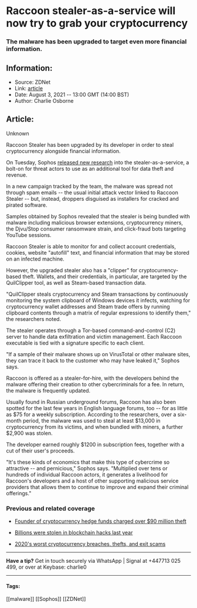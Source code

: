 # Raccoon stealer-as-a-service will now try to grab your cryptocurrency
### The malware has been upgraded to target even more financial information.

## Information:
+ Source: ZDNet
+ Link: [article](https://www.zdnet.com/article/raccoon-stealer-as-a-service-will-now-try-to-steal-your-cryptocurrency/)
+ Date: August 3, 2021 -- 13:00 GMT (14:00 BST)
+ Author: Charlie Osborne


## Article:
Unknown

Raccoon Stealer has been upgraded by its developer in order to steal cryptocurrency alongside financial information. 


On Tuesday, Sophos [released new research](https://news.sophos.com/en-us/2021/08/03/trash-panda-as-a-service-raccoon-stealer-steals-cookies-cryptocoins-and-more/) into the stealer-as-a-service, a bolt-on for threat actors to use as an additional tool for data theft and revenue. 

In a new campaign tracked by the team, the malware was spread not through spam emails -- the usual initial attack vector linked to Raccoon Stealer -- but, instead, droppers disguised as installers for cracked and pirated software.  

Samples obtained by Sophos revealed that the stealer is being bundled with malware including malicious browser extensions, cryptocurrency miners, the Djvu/Stop consumer ransomware strain, and click-fraud bots targeting YouTube sessions.  

Raccoon Stealer is able to monitor for and collect account credentials, cookies, website "autofill" text, and financial information that may be stored on an infected machine. 

However, the upgraded stealer also has a "clipper" for cryptocurrency-based theft. Wallets, and their credentials, in particular, are targeted by the QuilClipper tool, as well as Steam-based transaction data. 

"QuilClipper steals cryptocurrency and Steam transactions by continuously monitoring the system clipboard of Windows devices it infects, watching for cryptocurrency wallet addresses and Steam trade offers by running clipboard contents through a matrix of regular expressions to identify them," the researchers noted.  






The stealer operates through a Tor-based command-and-control (C2) server to handle data exfiltration and victim management. Each Raccoon executable is tied with a signature specific to each client.  

"If a sample of their malware shows up on VirusTotal or other malware sites, they can trace it back to the customer who may have leaked it," Sophos says.  

Raccoon is offered as a stealer-for-hire, with the developers behind the malware offering their creation to other cybercriminals for a fee. In return, the malware is frequently updated.  

Usually found in Russian underground forums, Raccoon has also been spotted for the last few years in English language forums, too -- for as little as $75 for a weekly subscription. According to the researchers, over a six-month period, the malware was used to steal at least $13,000 in cryptocurrency from its victims, and when bundled with miners, a further $2,900 was stolen.  

The developer earned roughly $1200 in subscription fees, together with a cut of their user's proceeds.  

"It's these kinds of economics that make this type of cybercrime so attractive -- and pernicious," Sophos says. "Multiplied over tens or hundreds of individual Raccoon actors, it generates a livelihood for Raccoon's developers and a host of other supporting malicious service providers that allows them to continue to improve and expand their criminal offerings." 

###  Previous and related coverage

* [Founder of cryptocurrency hedge funds charged over $90 million theft](https://www.zdnet.com/article/founder-of-cryptocurrency-hedge-funds-charged-for-90-million-theft/)  

* [Billions were stolen in blockchain hacks last year](https://www.zdnet.com/article/billions-were-stolen-in-blockchain-hacks-in-2020/)  

* [2020's worst cryptocurrency breaches, thefts, and exit scams](https://www.zdnet.com/article/2020s-worst-cryptocurrency-breaches-thefts-and-exit-scams/)  




---

**Have a tip?** Get in touch securely via WhatsApp | Signal at +447713 025 499, or over at Keybase: charlie0



---





#### Tags:
[[malware]] [[Sophos]] [[ZDNet]]
